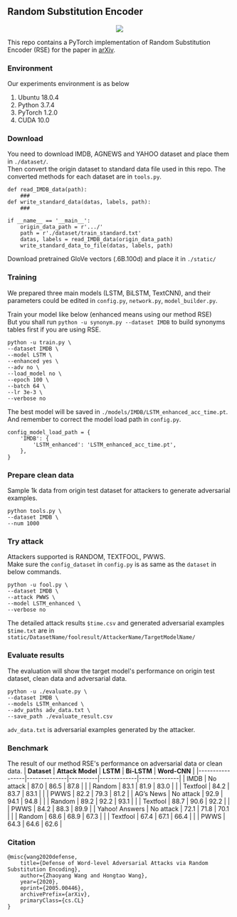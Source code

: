 ## Random Substitution Encoder
<p align="center">
<img src="https://chizuo.top/api/get_visits_counter_badge?id=a1561fcb3473f4e33ffaabeb73e860fc" >
</p>
This repo contains a PyTorch implementation of Random Substitution Encoder (RSE) for the paper in <a href="https://arxiv.org/abs/2005.00446">arXiv</a>.



### Environment
Our experiments environment is as below
1. Ubuntu 18.0.4
2. Python 3.7.4
3. PyTorch 1.2.0
4. CUDA 10.0

### Download
You need to download IMDB, AGNEWS and YAHOO dataset and place them in ``./dataset/``.  
Then convert the origin dataset to standard data file used in this repo. The converted methods for each dataset are in ``tools.py``.
```
def read_IMDB_data(path):
    ###
def write_standard_data(datas, labels, path):
    ###

if __name__ == '__main__':
    origin_data_path = r'.../'
    path = r'./dataset/train_standard.txt'
    datas, labels = read_IMDB_data(origin_data_path)
    write_standard_data_to_file(datas, labels, path)
```

Download pretrained GloVe vectors (.6B.100d) and place it in ``./static/``

### Training
We prepared three main models (LSTM, BiLSTM, TextCNN), and their parameters could be edited in ``config.py``, ``network.py``, ``model_builder.py``.

Train your model like below (enhanced means using our method RSE)  
But you shall run ``python -u synonym.py --dataset IMDB`` to build synonyms tables first if you are using RSE. 
```
python -u train.py \
--dataset IMDB \
--model LSTM \
--enhanced yes \
--adv no \
--load_model no \
--epoch 100 \
--batch 64 \
--lr 3e-3 \
--verbose no
```

The best model will be saved in ``./models/IMDB/LSTM_enhanced_acc_time.pt``. And remember to correct the model load path in ``config.py``.
```
config_model_load_path = {
    'IMDB': {
        'LSTM_enhanced': 'LSTM_enhanced_acc_time.pt',
    },
}
```

### Prepare clean data
Sample 1k data from origin test dataset for attackers to generate adversarial examples.
```
python tools.py \
--dataset IMDB \
--num 1000
```

### Try attack
Attackers supported is RANDOM, TEXTFOOL, PWWS.  
Make sure the ``config_dataset`` in ``config.py`` is as same as the ``dataset`` in below commands.
```
python -u fool.py \
--dataset IMDB \
--attack PWWS \
--model LSTM_enhanced \
--verbose no
```

The detailed attack results ``$time.csv`` and generated adversarial examples ``$time.txt`` are in ``static/DatasetName/foolresult/AttackerName/TargetModelName/``

### Evaluate results
The evaluation will show the target model's performance on origin test dataset, clean data and adversarial data.  
```
python -u ./evaluate.py \
--dataset IMDB \
--models LSTM_enhanced \
--adv_paths adv_data.txt \
--save_path ./evaluate_result.csv
```

``adv_data.txt`` is adversarial examples generated by the attacker.

### Benchmark
The result of our method RSE's performance on adversarial data or clean data.
| **Dataset**     | **Attack Model** | **LSTM** | **Bi-LSTM** | **Word-CNN** |
|-----------------|--------------|----------|-------------|--------------|
| IMDB            | No attack           | 87\.0    | 86\.5       | 87\.8        |
|                 | Random       | 83\.1    | 81\.9       | 83\.0        |
|                 | Textfool     | 84\.2    | 83\.7       | 83\.1        |
|                 | PWWS         | 82\.2    | 79\.3       | 81\.2        |
| AG’s News       | No attack           | 92\.9    | 94\.1       | 94\.8        |
|                 | Random       | 89\.2    | 92\.2       | 93\.1        |
|                 | Textfool     | 88\.7    | 90\.6       | 92\.2        |
|                 | PWWS         | 84\.2    | 88\.3       | 89\.9        |
| Yahoo\! Answers | No attack           | 72\.1    | 71\.8       | 70\.1        |
|                 | Random       | 68\.6    | 68\.9       | 67\.3        |
|                 | Textfool     | 67\.4    | 67\.1       | 66\.4        |
|                 | PWWS         | 64\.3    | 64\.6       | 62\.6        |

### Citation
```
@misc{wang2020defense,
    title={Defense of Word-level Adversarial Attacks via Random Substitution Encoding},
    author={Zhaoyang Wang and Hongtao Wang},
    year={2020},
    eprint={2005.00446},
    archivePrefix={arXiv},
    primaryClass={cs.CL}
}
```
